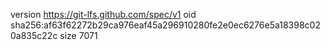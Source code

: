 version https://git-lfs.github.com/spec/v1
oid sha256:af63f62272b29ca976eaf45a296910280fe2e0ec6276e5a18398c020a835c22c
size 7071
